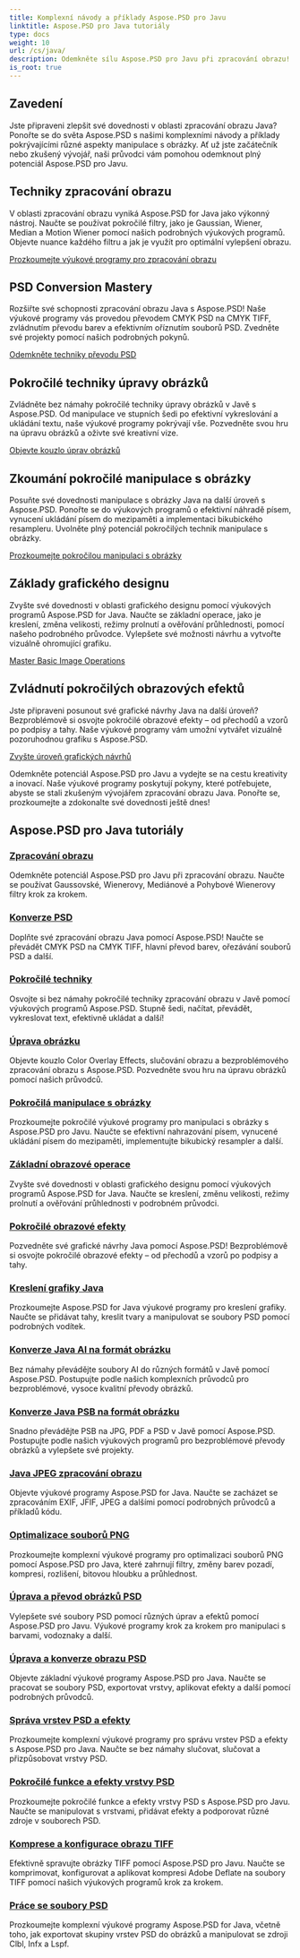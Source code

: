 ```yaml
---
title: Komplexní návody a příklady Aspose.PSD pro Javu
linktitle: Aspose.PSD pro Java tutoriály
type: docs
weight: 10
url: /cs/java/
description: Odemkněte sílu Aspose.PSD pro Javu při zpracování obrazu! Ovládněte filtry jako Gaussian, Wiener, Median a Motion Wiener pomocí podrobných výukových programů.
is_root: true
---
```


## Zavedení

Jste připraveni zlepšit své dovednosti v oblasti zpracování obrazu Java? Ponořte se do světa Aspose.PSD s našimi komplexními návody a příklady pokrývajícími různé aspekty manipulace s obrázky. Ať už jste začátečník nebo zkušený vývojář, naši průvodci vám pomohou odemknout plný potenciál Aspose.PSD pro Javu.

## Techniky zpracování obrazu

V oblasti zpracování obrazu vyniká Aspose.PSD for Java jako výkonný nástroj. Naučte se používat pokročilé filtry, jako je Gaussian, Wiener, Median a Motion Wiener pomocí našich podrobných výukových programů. Objevte nuance každého filtru a jak je využít pro optimální vylepšení obrazu.

[Prozkoumejte výukové programy pro zpracování obrazu](./image-processing/)

## PSD Conversion Mastery

Rozšiřte své schopnosti zpracování obrazu Java s Aspose.PSD! Naše výukové programy vás provedou převodem CMYK PSD na CMYK TIFF, zvládnutím převodu barev a efektivním oříznutím souborů PSD. Zvedněte své projekty pomocí našich podrobných pokynů.

[Odemkněte techniky převodu PSD](./psd-conversion/)

## Pokročilé techniky úpravy obrázků

Zvládněte bez námahy pokročilé techniky úpravy obrázků v Javě s Aspose.PSD. Od manipulace ve stupních šedi po efektivní vykreslování a ukládání textu, naše výukové programy pokrývají vše. Pozvedněte svou hru na úpravu obrázků a oživte své kreativní vize.

[Objevte kouzlo úprav obrázků](./image-editing/)

## Zkoumání pokročilé manipulace s obrázky

Posuňte své dovednosti manipulace s obrázky Java na další úroveň s Aspose.PSD. Ponořte se do výukových programů o efektivní náhradě písem, vynucení ukládání písem do mezipaměti a implementaci bikubického resampleru. Uvolněte plný potenciál pokročilých technik manipulace s obrázky.

[Prozkoumejte pokročilou manipulaci s obrázky](./advanced-image-manipulation/)

## Základy grafického designu

Zvyšte své dovednosti v oblasti grafického designu pomocí výukových programů Aspose.PSD for Java. Naučte se základní operace, jako je kreslení, změna velikosti, režimy prolnutí a ověřování průhlednosti, pomocí našeho podrobného průvodce. Vylepšete své možnosti návrhu a vytvořte vizuálně ohromující grafiku.

[Master Basic Image Operations](./basic-image-operations/)

## Zvládnutí pokročilých obrazových efektů

Jste připraveni posunout své grafické návrhy Java na další úroveň? Bezproblémově si osvojte pokročilé obrazové efekty – od přechodů a vzorů po podpisy a tahy. Naše výukové programy vám umožní vytvářet vizuálně pozoruhodnou grafiku s Aspose.PSD.

[Zvyšte úroveň grafických návrhů](./advanced-image-effects/)

Odemkněte potenciál Aspose.PSD pro Javu a vydejte se na cestu kreativity a inovací. Naše výukové programy poskytují pokyny, které potřebujete, abyste se stali zkušeným vývojářem zpracování obrazu Java. Ponořte se, prozkoumejte a zdokonalte své dovednosti ještě dnes!
## Aspose.PSD pro Java tutoriály
### [Zpracování obrazu](./image-processing/)
Odemkněte potenciál Aspose.PSD pro Javu při zpracování obrazu. Naučte se používat Gaussovské, Wienerovy, Mediánové a Pohybové Wienerovy filtry krok za krokem.
### [Konverze PSD](./psd-conversion/)
Doplňte své zpracování obrazu Java pomocí Aspose.PSD! Naučte se převádět CMYK PSD na CMYK TIFF, hlavní převod barev, ořezávání souborů PSD a další. 
### [Pokročilé techniky](./advanced-techniques/)
Osvojte si bez námahy pokročilé techniky zpracování obrazu v Javě pomocí výukových programů Aspose.PSD. Stupně šedi, načítat, převádět, vykreslovat text, efektivně ukládat a další!
### [Úprava obrázku](./image-editing/)
Objevte kouzlo Color Overlay Effects, slučování obrazu a bezproblémového zpracování obrazu s Aspose.PSD. Pozvedněte svou hru na úpravu obrázků pomocí našich průvodců.
### [Pokročilá manipulace s obrázky](./advanced-image-manipulation/)
Prozkoumejte pokročilé výukové programy pro manipulaci s obrázky s Aspose.PSD pro Javu. Naučte se efektivní nahrazování písem, vynucené ukládání písem do mezipaměti, implementujte bikubický resampler a další.
### [Základní obrazové operace](./basic-image-operations/)
Zvyšte své dovednosti v oblasti grafického designu pomocí výukových programů Aspose.PSD for Java. Naučte se kreslení, změnu velikosti, režimy prolnutí a ověřování průhlednosti v podrobném průvodci.
### [Pokročilé obrazové efekty](./advanced-image-effects/)
Pozvedněte své grafické návrhy Java pomocí Aspose.PSD! Bezproblémově si osvojte pokročilé obrazové efekty – od přechodů a vzorů po podpisy a tahy.
### [Kreslení grafiky Java](./java-graphics-drawing/)
Prozkoumejte Aspose.PSD for Java výukové programy pro kreslení grafiky. Naučte se přidávat tahy, kreslit tvary a manipulovat se soubory PSD pomocí podrobných vodítek.
### [Konverze Java AI na formát obrázku](./java-ai-to-image-format-conversion/)
Bez námahy převádějte soubory AI do různých formátů v Javě pomocí Aspose.PSD. Postupujte podle našich komplexních průvodců pro bezproblémové, vysoce kvalitní převody obrázků.
### [Konverze Java PSB na formát obrázku](./java-psb-to-image-format-conversion/)
Snadno převádějte PSB na JPG, PDF a PSD v Javě pomocí Aspose.PSD. Postupujte podle našich výukových programů pro bezproblémové převody obrázků a vylepšete své projekty.
### [Java JPEG zpracování obrazu](./java-jpeg-image-processing/)
Objevte výukové programy Aspose.PSD for Java. Naučte se zacházet se zpracováním EXIF, JFIF, JPEG a dalšími pomocí podrobných průvodců a příkladů kódu.
### [Optimalizace souborů PNG](./optimizing-png-files/)
Prozkoumejte komplexní výukové programy pro optimalizaci souborů PNG pomocí Aspose.PSD pro Java, které zahrnují filtry, změny barev pozadí, kompresi, rozlišení, bitovou hloubku a průhlednost.
### [Úprava a převod obrázků PSD](./modifying-converting-psd-images/)
Vylepšete své soubory PSD pomocí různých úprav a efektů pomocí Aspose.PSD pro Javu. Výukové programy krok za krokem pro manipulaci s barvami, vodoznaky a další.
### [Úprava a konverze obrazu PSD](./psd-image-modification-conversion/)
Objevte základní výukové programy Aspose.PSD pro Java. Naučte se pracovat se soubory PSD, exportovat vrstvy, aplikovat efekty a další pomocí podrobných průvodců.
### [Správa vrstev PSD a efekty](./psd-layer-management-effects/)
Prozkoumejte komplexní výukové programy pro správu vrstev PSD a efekty s Aspose.PSD pro Java. Naučte se bez námahy slučovat, slučovat a přizpůsobovat vrstvy PSD.
### [Pokročilé funkce a efekty vrstvy PSD](./advanced-psd-layer-features-effects/)
Prozkoumejte pokročilé funkce a efekty vrstvy PSD s Aspose.PSD pro Javu. Naučte se manipulovat s vrstvami, přidávat efekty a podporovat různé zdroje v souborech PSD.
### [Komprese a konfigurace obrazu TIFF](./tiff-image-compression-configuration/)
Efektivně spravujte obrázky TIFF pomocí Aspose.PSD pro Javu. Naučte se komprimovat, konfigurovat a aplikovat kompresi Adobe Deflate na soubory TIFF pomocí našich výukových programů krok za krokem.
### [Práce se soubory PSD](./working-with-psd-files/)
Prozkoumejte komplexní výukové programy Aspose.PSD for Java, včetně toho, jak exportovat skupiny vrstev PSD do obrázků a manipulovat se zdroji Clbl, Infx a Lspf.